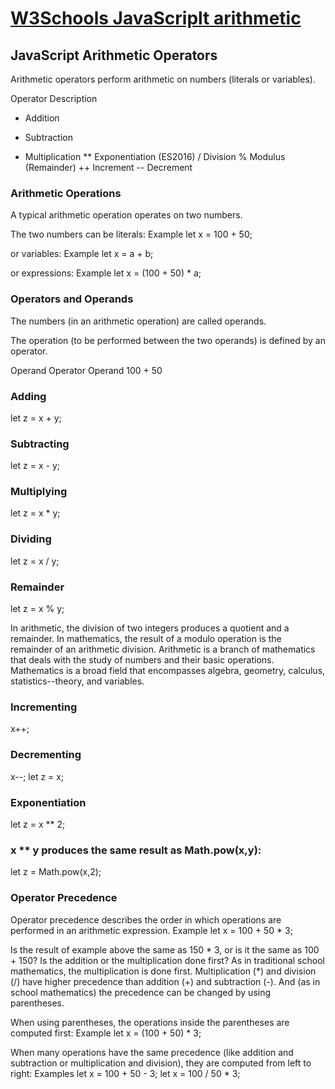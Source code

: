 # [W3Schools JavaScriplt arithmetic](https://www.w3schools.com/js/js_arithmetic.asp)

## JavaScript Arithmetic Operators
Arithmetic operators perform arithmetic on numbers (literals or variables).

Operator	Description
+	Addition
-	Subtraction
*	Multiplication
**	Exponentiation (ES2016)
/	Division
%	Modulus (Remainder)
++	Increment
--	Decrement

### Arithmetic Operations
A typical arithmetic operation operates on two numbers.

The two numbers can be literals:
Example
let x = 100 + 50;

or variables:
Example
let x = a + b;

or expressions:
Example
let x = (100 + 50) * a;

### Operators and Operands
The numbers (in an arithmetic operation) are called operands.

The operation (to be performed between the two operands) is defined by an operator.

Operand	Operator Operand
100     +        50

### Adding
let z = x + y;

### Subtracting
let z = x - y;

### Multiplying
let z = x * y;

### Dividing
let z = x / y;

### Remainder
let z = x % y;

In arithmetic, the division of two integers produces a quotient and a remainder.
In mathematics, the result of a modulo operation is the remainder of an arithmetic division.
Arithmetic is a branch of mathematics that deals with the study of numbers and their basic operations.
Mathematics is a broad field that encompasses algebra, geometry, calculus, statistics--theory, and variables.

### Incrementing
x++;

### Decrementing
x--;
let z = x;

### Exponentiation
let z = x ** 2;

### x ** y produces the same result as Math.pow(x,y):
let z = Math.pow(x,2);

### Operator Precedence
Operator precedence describes the order in which operations are performed in an arithmetic expression.
Example
let x = 100 + 50 * 3;

Is the result of example above the same as 150 * 3, or is it the same as 100 + 150?
Is the addition or the multiplication done first?
As in traditional school mathematics, the multiplication is done first.
Multiplication (*) and division (/) have higher precedence than addition (+) and subtraction (-).
And (as in school mathematics) the precedence can be changed by using parentheses.

When using parentheses, the operations inside the parentheses are computed first:
Example
let x = (100 + 50) * 3;

When many operations have the same precedence (like addition and subtraction or multiplication and division), they are computed from left to right:
Examples
let x = 100 + 50 - 3;
let x = 100 / 50 * 3;
